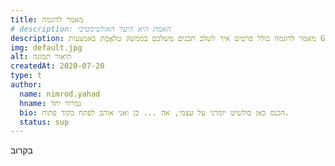 ```yaml
---
title: מאמר לדוגמה
# description: האמת היא היעד האולטימטיבי
description: מאמר לדוגמה כולל פרטים איך לשלב תכנים משלכם בממשק טלאֱמֶת באמצעות Github
img: default.jpg
alt: תיאור תמונה
createdAt: 2020-07-20
type: t
author:
  name: nimrod.yahad
  hname: נמרוד יחד
  bio: הכנס כאן בולשיט יומרני על עצמי, אה ... כן ואני אוהב לפתח בקוד פתוח.
  status: sup
---
```


בקרוב

<!-- ## הערות -->

[^1]: [מקור אטימולוגי של טֵלֵ](https://www.etymonline.com/word/tele-)
[^2]: [מקור אטימולוגי של טֵלוֹס](https://www.etymonline.com/word/telos)
